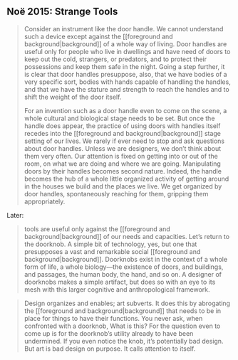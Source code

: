 ## Noë 2015: Strange Tools

> Consider an instrument like the door handle. We cannot understand such a device except against the [[foreground and background|background]] of a whole way of living. Door handles are useful only for people who live in dwellings and have need of doors to keep out the cold, strangers, or predators, and to protect their possessions and keep them safe in the night. Going a step further, it is clear that door handles presuppose, also, that we have bodies of a very specific sort, bodies with hands capable of handling the handles, and that we have the stature and strength to reach the handles and to shift the weight of the door itself.
>
> For an invention such as a door handle even to come on the scene, a whole cultural and biological stage needs to be set. But once the handle does appear, the practice of using doors with handles itself recedes into the [[foreground and background|background]] stage setting of our lives. We rarely if ever need to stop and ask questions about door handles. Unless we are designers, we don’t think about them very often. Our attention is fixed on getting into or out of the room, on what we are doing and where we are going. Manipulating doors by their handles becomes second nature. Indeed, the handle becomes the hub of a whole little organized activity of getting around in the houses we build and the places we live. We get organized by door handles, spontaneously reaching for them, gripping them appropriately.

Later:

> tools are useful only against the [[foreground and background|background]] of our needs and capacities. Let’s return to the doorknob. A simple bit of technology, yes, but one that presupposes a vast and remarkable social [[foreground and background|background]]. Doorknobs exist in the context of a whole form of life, a whole biology—the existence of doors, and buildings, and passages, the human body, the hand, and so on. A designer of doorknobs makes a simple artifact, but does so with an eye to its mesh with this larger cognitive and anthropological framework.

> Design organizes and enables; art subverts. It does this by abrogating the [[foreground and background|background]] that needs to be in place for things to have their functions. You never ask, when confronted with a doorknob, What is this? For the question even to come up is for the doorknob’s utility already to have been undermined. If you even notice the knob, it’s potentially bad design. But art is bad design on purpose. It calls attention to itself.

